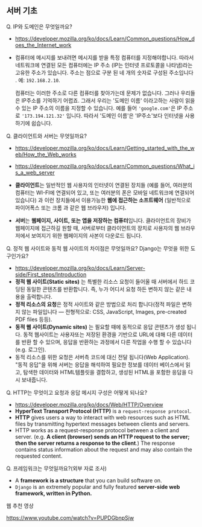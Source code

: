## 서버 기초

Q. IP와 도메인은 무엇일까요?

- https://developer.mozilla.org/ko/docs/Learn/Common_questions/How_does_the_Internet_work

- 컴퓨터에 메시지를 보내려면 메시지를 받을 특정 컴퓨터를 지정해야합니다. 따라서 네트워크에 연결된 모든 컴퓨터에는 IP 주소 (IP는 인터넷 프로토콜을 나타냄)라는 고유한 주소가 있습니다. 주소는 점으로 구분 된 네 개의 숫자로 구성된 주소입니다 . 예: `192.168.2.10`.

  컴퓨터는 이러한 주소로 다른 컴퓨터를 찾아가는데 문제가 없습니다. 그러나 우리들은 IP주소를 기억하기 어렵죠. 그래서 우리는 '도메인 이름' 이라고하는 사람이 읽을 수 있는 IP 주소의 이름을 지정할 수 있습니다. 예를 들어 `'google.com'`은 IP 주소로 `'173.194.121.32'` 입니다. 따라서 '도메인 이름'은 'IP주소'보다 인터넷을 사용하기에 쉽습니다.

  

Q. 클라이언트와 서버는 무엇일까요?

- https://developer.mozilla.org/ko/docs/Learn/Getting_started_with_the_web/How_the_Web_works

- https://developer.mozilla.org/ko/docs/Learn/Common_questions/What_is_a_web_server

- **클라이언트**는 일반적인 웹 사용자의 인터넷이 연결된 장치들 (예를 들어, 여러분의 컴퓨터는 WI-FI에 연결되어 있고, 또는 여러분의 폰은 모바일 네트워크에 연결되어 있습니다) 과 이런 장치들에서 이용가능한 **웹에 접근하는 소프트웨어** (일반적으로 파이어폭스 또는 크롬 과 같은 웹 브라우저) 입니다.

- **서버**는 **웹페이지, 사이트, 또는 앱을 저장하는 컴퓨터**입니다. 클라이언트의 장비가 웹페이지에 접근하길 원할 때, 서버로부터 클라이언트의 장치로 사용자의 웹 브라우저에서 보여지기 위한 웹페이지의 사본이 다운로드 됩니다.

  

Q. 정적 웹 사이트와 동적 웹 사이트의 차이점은 무엇일까요? Django는 무엇을 위한 도구인가요?

- https://developer.mozilla.org/ko/docs/Learn/Server-side/First_steps/Introduction
- **정적 웹 사이트(Static sites)** 는 특별한 리소스 요청이 들어올 때 서버에서 하드 코딩된 동일한 콘텐츠를 반환합니다. 즉, 누가 어디서 요청 하든 변하지 않는 같은 내용을 출력합니다.
- **정적 리소스의 요청**은 정적 사이트와 같은 방법으로 처리 합니다(정적 파일은 변하지 않는 파일입니다 — 전형적으로: CSS, JavaScript, Images, pre-created PDF files 등등).
- **동적 웹 사이트(Dynamic sites)** 는 필요할 때에 동적으로 응답 콘텐츠가 생성 됩니다. 동적 웹사이트는 사용자또는 저장된 환경을 기반으로 URL에 대해 다른 데이터를 반환 할 수 있으며, 응답을 반환하는 과정에서 다른 작업을 수행 할 수 있습니다 (e.g. 로그인).
- 동적 리소스를 위한 요청은 서버측 코드에 대신 전달 됩니다(Web Application). "동적 응답"을 위해 서버는 응답을 해석하여 필요한 정보를 데이터 베이스에서 읽고, 탐색한 데이터와 HTML템플릿을 결합하고, 생성된 HTML을 포함한 응답을 다시 보내줍니다.





Q. HTTP는 무엇이고 요청과 응답 메시지 구성은 어떻게 되나요?

- https://developer.mozilla.org/ko/docs/Web/HTTP/Overview
- **HyperText Transport Protocol (HTTP)** is a `request-response protocol`.
- **HTTP** gives users a way to interact with web resources such as HTML files by transmitting hypertext messages between clients and servers.
- HTTP works as a request-response protocol between a client and server. (e.g. **A client (browser) sends an HTTP request to the server; then the server returns a response to the client**.) The response contains status information about the request and may also contain the requested content.



Q. 프레임워크는 무엇일까요?(외부 자료 조사)

- A **framework is a structure** that you can build software on.
- `Django` is an extremely popular and fully featured **server-side web framework, written in Python.** 





웹 추천 영상

https://www.youtube.com/watch?v=PUPDGbnpSjw